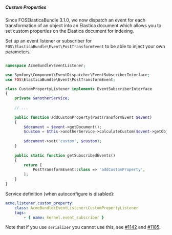 ##### Custom Properties

Since FOSElasticaBundle 3.1.0, we now dispatch an event for each transformation of an 
object into an Elastica document which allows you to set custom properties on the Elastica
document for indexing.

Set up an event listener or subscriber for 
`FOS\ElasticaBundle\Event\PostTransformEvent` to be able to inject your own
parameters.

```php

namespace AcmeBundle\EventListener;

use Symfony\Component\EventDispatcher\EventSubscriberInterface;
use FOS\ElasticaBundle\Event\PostTransformEvent;

class CustomPropertyListener implements EventSubscriberInterface
{
    private $anotherService;
    
    // ...
    
    public function addCustomProperty(PostTransformEvent $event)
    {
        $document = $event->getDocument();
        $custom = $this->anotherService->calculateCustom($event->getObject());
                    
        $document->set('custom', $custom);
    }
    
    public static function getSubscribedEvents()
    {
        return [
            PostTransformEvent::class => 'addCustomProperty',
        ];
    }
}
```

Service definition (when autoconfigure is disabled):
```yml
acme.listener.custom_property:
    class: AcmeBundle\EventListener\CustomPropertyListener
    tags:
        - { name: kernel.event_subscriber }
```

Note that if you use `serializer` you cannot use this, see [#1142](https://github.com/FriendsOfSymfony/FOSElasticaBundle/issues/1142) and [#1185](https://github.com/FriendsOfSymfony/FOSElasticaBundle/issues/1185).
